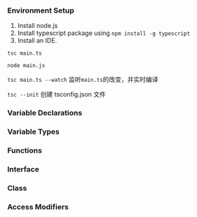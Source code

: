 

### Environment Setup

1. Install node.js
2. Install typescript package using `npm install -g typescript`
3. Install an IDE.



`tsc main.ts`

`node main.js`

`tsc main.ts --watch` 监听`main.ts`的改变，并实时编译



`tsc --init` 创建 tsconfig.json 文件

### Variable Declarations

### Variable Types

### Functions

### Interface

### Class

### Access Modifiers